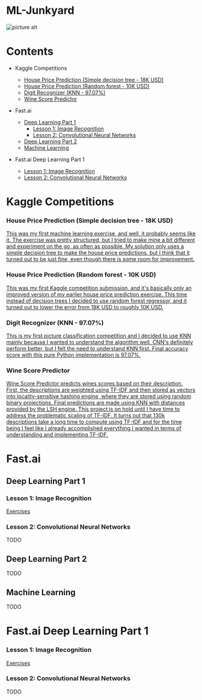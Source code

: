 # ML-Junkyard
![picture alt](https://imgs.xkcd.com/comics/machine_learning.png)

# Contents
* Kaggle Competitions
    * [House Price Prediction (Simple decision tree - 18K USD)](https://github.com/nameisxi/ML-Junkyard/#house-price-prediction-simple-decision-tree-18k-usd)
    * [House Price Prediction (Random forest - 10K USD)](https://github.com/nameisxi/ML-Junkyard/#house-price-prediction-random-forest-10k-usd)
    * [Digit Recognizer (KNN - 97.07%)](https://github.com/nameisxi/ML-Junkyard/#digit-recognizer-knn-97.07)
    * [Wine Score Predictor](https://github.com/nameisxi/ML-Junkyard/#wine-score-predictor)
* Fast.ai
    * [Deep Learning Part 1](https://github.com/nameisxi/ML-Junkyard/#deep-learning-part-1)
        * [Lesson 1: Image Recognition](https://github.com/nameisxi/ML-Junkyard/#lesson-1-image-recognition)
        * [Lesson 2: Convolutional Neural Networks](https://github.com/nameisxi/ML-Junkyard/#lesson-2-convolutional-neural-networks)
    * [Deep Learning Part 2](https://github.com/nameisxi/ML-Junkyard/#deep-learning-part-2)
    * [Machine Learning](https://github.com/nameisxi/ML-Junkyard/#machine-learning)
     
* Fast.ai Deep Learning Part 1
    * [Lesson 1: Image Recognition](https://github.com/nameisxi/ML-Junkyard/#lesson-1-image-recognition)
    * [Lesson 2: Convolutional Neural Networks](https://github.com/nameisxi/ML-Junkyard/#lesson-2-convolutional-neural-networks)
    
# Kaggle Competitions
### House Price Prediction (Simple decision tree - 18K USD)
[This was my first machine learning exercise, and well, it probably seems like it. The exercise was pretty structured, but I tried to make mine a bit different and experiment on the go, as often as possible. My solution only uses a simple decision tree to make the house price predictions, but I think that it turned out to be just fine, even though there is some room for improvement.](http://nbviewer.jupyter.org/github/nameisxi/ML-Junkyard/blob/master/Kaggle/Housing-Prices-Prediction-Exercise/Kaggle-House-Price-Prediction-Exercise.ipynb)

### House Price Prediction (Random forest - 10K USD)
[This was my first Kaggle competition submission, and it's basically only an improved version of my earlier house price prediction exercise. This time instead of decision trees I decided to use random forest regressor, and it turned out to lower the error from 18K USD to roughly 10K USD.](http://nbviewer.jupyter.org/github/nameisxi/ML-Junkyard/blob/master/Kaggle/Housing-Prices-Prediction-Competition/Kaggle-House-Price-Prediction-Competition-Solution.ipynb)

### Digit Recognizer (KNN - 97.07%)
[This is my first picture classification competition and I decided to use KNN mainly because I wanted to understand the algorithm well. CNN's definitely perform better, but I felt the need to understand KNN first. Final accuracy score with this pure Python implementation is 97.07%.](http://nbviewer.jupyter.org/github/nameisxi/ML-Junkyard/blob/master/Kaggle/Digit-Recognizer-Competition/KNN-Pure-Python.ipynb)

### Wine Score Predictor
[Wine Score Predictor predicts wines scores based on their description. First, the descriptions are weighted using TF-IDF and then stored as vectors into locality-sensitive hashing engine, where they are stored using random binary projections. Final predictions are made using KNN with distances provided by the LSH engine. This project is on hold until I have time to address the problematic scaling of TF-IDF. It turns out that 130k descriptions take a long time to compute using TF-IDF and for the time being I feel like I already accomplished everything I wanted in terms of understanding and implementing TF-IDF.](http://nbviewer.jupyter.org/github/nameisxi/ML-Junkyard/blob/master/Kaggle/Wine-Score-Predictor/TF-IDF-Pure-Python.ipynb)

# Fast.ai
## Deep Learning Part 1
### Lesson 1: Image Recognition
[Exercises](http://nbviewer.jupyter.org/github/nameisxi/ML-Junkyard/blob/master/Fast-AI/lesson1-exercises.ipynb)
### Lesson 2: Convolutional Neural Networks
TODO

## Deep Learning Part 2
TODO

## Machine Learning
TODO


# Fast.ai Deep Learning Part 1
### Lesson 1: Image Recognition
[Exercises](http://nbviewer.jupyter.org/github/nameisxi/ML-Junkyard/blob/master/Fast-AI/lesson1-exercises.ipynb)
### Lesson 2: Convolutional Neural Networks
TODO

